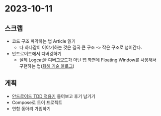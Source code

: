 # 2023-10-11

## 스크랩
- 코드 구조 파악하는 법 Article 읽기
  - 다 하나같이 이야기하는 것은 결국 큰 구조 -> 작은 구조로 넘어간다.
- 안드로이드에서 디버깅하기
  - 실제 Logcat을 디버그모드가 아닌 앱 화면에 Floating Window를 사용해서 구현하는 법([화해 기술 블로그](https://blog.hwahae.co.kr/all/tech/8087))

## 게획
- [안드로이드 TDD 적용기](https://www.youtube.com/watch?v=avcKY-_3gus) 들어보고 후기 남기기
- Compose로 토이 프로젝트
- 연합 동아리 가입하기
